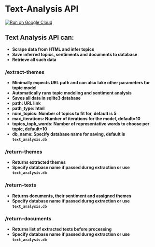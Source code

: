 # Text-Analysis API
[![Run on Google Cloud](https://deploy.cloud.run/button.svg)](https://deploy.cloud.run)

## Text Analysis API can:

* **Scrape data from HTML and infer topics**
* **Save inferred topics, sentiments and documents to database**
* **Retrieve all such data**

### **/extract-themes**
* **Minimally expects URL path and can also take other parameters for topic model**
* **Automatically runs topic modeling and sentiment analysis**
* **Saves all data in sqlite3 database**
* **path: URL link**
* **path_type: html**
* **num_topics: Number of topics to fit for, default is 5**
* **max_iterations: Number of iterations for the model, default=10**
* **topics_topk_words: Number of representative words to choose per topic, default=10**
* **db_name: Specify database name for saving, default is `text_analysis.db`**

### **/return-themes**
* **Returns extracted themes**
* **Specify database name if passed durng extraction or use `text_analysis.db`**

### **/return-texts**
* **Returns documents, their sentiment and assigned themes**
* **Specify database name if passed durng extraction or use `text_analysis.db`**

### **/return-documents**
* **Returns list of extracted texts before processing**
* **Specify database name if passed durng extraction or use `text_analysis.db`**